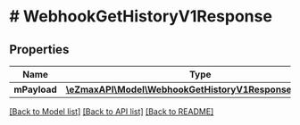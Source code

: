 # # WebhookGetHistoryV1Response

## Properties

Name | Type | Description | Notes
------------ | ------------- | ------------- | -------------
**mPayload** | [**\eZmaxAPI\Model\WebhookGetHistoryV1ResponseMPayload**](WebhookGetHistoryV1ResponseMPayload.md) |  |

[[Back to Model list]](../../README.md#models) [[Back to API list]](../../README.md#endpoints) [[Back to README]](../../README.md)
